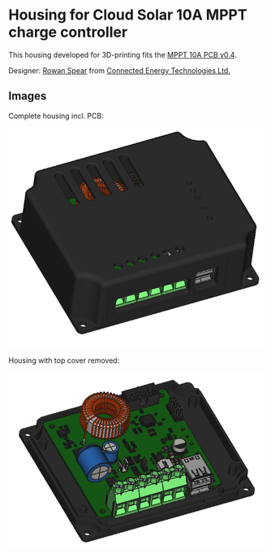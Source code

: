 # Housing for Cloud Solar 10A MPPT charge controller

This housing developed for 3D-printing fits the [MPPT 10A PCB v0.4](https://github.com/LibreSolar/MPPT-Charger_10A/commit/63e5842671172e69dc099e8ab838018fbf695d1a).

Designer: [Rowan Spear](https://github.com/RSpear1) from [Connected Energy Technologies Ltd.](https://github.com/lastmileICT)

## Images

Complete housing incl. PCB:

![Complete housing incl. PCB](cs-enclosure-complete.png)

Housing with top cover removed:

![Housing with top cover removed](cs-enclosure-cover-removed.png)
